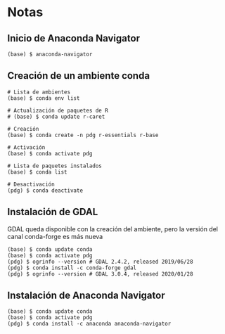 # Notas

## Inicio de Anaconda Navigator
```terminal
(base) $ anaconda-navigator
```

## Creación de un ambiente conda
```terminal
# Lista de ambientes
(base) $ conda env list

# Actualización de paquetes de R
# (base) $ conda update r-caret

# Creación
(base) $ conda create -n pdg r-essentials r-base

# Activación
(base) $ conda activate pdg

# Lista de paquetes instalados
(base) $ conda list

# Desactivación
(pdg) $ conda deactivate
```

## Instalación de GDAL
GDAL queda disponible con la creación del ambiente, pero la versión del canal conda-forge es más nueva
```terminal
(base) $ conda update conda
(base) $ conda activate pdg
(pdg) $ ogrinfo --version # GDAL 2.4.2, released 2019/06/28
(pdg) $ conda install -c conda-forge gdal
(pdg) $ ogrinfo --version # GDAL 3.0.4, released 2020/01/28
```

## Instalación de Anaconda Navigator
```terminal
(base) $ conda update conda
(base) $ conda activate pdg
(pdg) $ conda install -c anaconda anaconda-navigator
```
